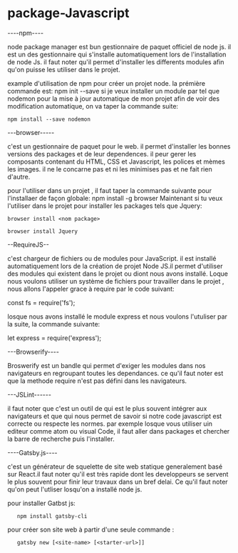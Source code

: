 # package-Javascript
----npm----

node package manager est bun gestionnaire de paquet officiel de node js. il est un des gestionnaire qui s'installe automatiquement lors de l'installation de node Js. il faut noter qu'il permet d'installer les differents modules afin qu'on puisse les utiliser dans le projet.

example d'utilisation de npm pour créer un projet node. la prémière commande est:
    npm init --save
 si je veux installer un module par tel que nodemon pour la mise à jour automatique de mon projet afin de voir des modification 
 automatique, on va taper la commande suite:
 
    npm install --save nodemon

---browser-----

c'est un gestionnaire de paquet pour le web. il permet d'installer les bonnes versions des packages et de leur dependences. il peur gerer les composants contenant du HTML, CSS et Javascript, les polices et mèmes les images. il ne le concarne pas et ni les minimises pas et ne fait rien d'autre.

pour l'utiliser dans un projet , il faut taper la commande suivante pour l'installaer de façon globale:
  npm install -g browser 
  Maintenant si tu veux l'utiliser dans le projet pour installer les packages tels que Jquery:
    
    browser install <nom package>
    
    browser install Jquery
  
  
 --RequireJS--
 
 c'est chargeur de fichiers ou de modules pour JavaScript. il  est installé automatiquement lors de la création de projet Node JS.il permet d'utiliser des modules qui existent dans le projet ou diont nous avons installé.
 Loque nous voulons utiliser un système de fichiers pour travailler dans le projet , nous allons l'appeler grace à require par le code suivant:
  
  const fs = require('fs');
  
  losque nous avons installé le module express et nous voulons l'utuliser par la suite, la commande suivante:
  
  let express = require('express');
  
  
  ---Browserify----
  
  Broswerify est un bandle qui permet d'exiger les modules dans nos navigateurs en regroupant toutes les dependances.
  ce qu'il faut noter est que la methode require n'est pas défini dans les navigateurs.
  
  ---JSLint------
  
  il faut noter que c'est un outil de qui est le plus souvent intégrer aux navigateurs et que qui nous permet de savoir si notre
  code javascript est correcte ou respecte les normes. par exemple losque vous utiliser uin editeur comme atom ou visual Code, il faut aller dans packages et chercher la barre de recherche puis l'installer.
  
  ----Gatsby.js----
  
  c'est un générateur de squelette de site web statique generalement basé sur React.il faut noter qu'il est très rapide dont les developpeurs se servent le plus souvent pour finir leur travaux dans un bref delai.
  Ce qu'il faut noter qu'on peut l'utliser losqu'on a installé node js.
  
  pour installer Gatbst js:
  
       npm install gatsby-cli
    
  pour créer son site web à partir d'une seule commande :
  
       gatsby new [<site-name> [<starter-url>]]
       
   
  
  
  
  
  
